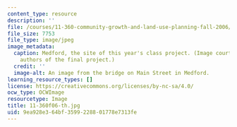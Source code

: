 ```yaml
---
content_type: resource
description: ''
file: /courses/11-360-community-growth-and-land-use-planning-fall-2006/9ea928e364bf3599228801778e7313fe_11-360f06-th.jpg
file_size: 7753
file_type: image/jpeg
image_metadata:
  caption: Medford, the site of this year's class project. (Image courtesy of the
    authors of the final project.)
  credit: ''
  image-alt: An image from the bridge on Main Street in Medford.
learning_resource_types: []
license: https://creativecommons.org/licenses/by-nc-sa/4.0/
ocw_type: OCWImage
resourcetype: Image
title: 11-360f06-th.jpg
uid: 9ea928e3-64bf-3599-2288-01778e7313fe
---
```

